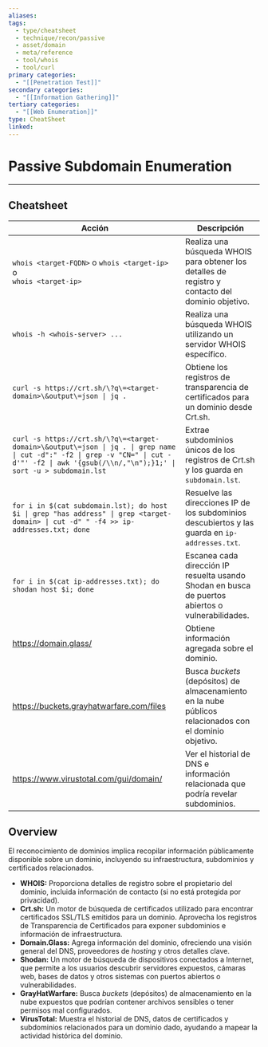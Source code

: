 ```yaml
---
aliases:
tags:
  - type/cheatsheet
  - technique/recon/passive
  - asset/domain
  - meta/reference
  - tool/whois
  - tool/curl
primary categories:
  - "[[Penetration Test]]"
secondary categories:
  - "[[Information Gathering]]"
tertiary categories:
  - "[[Web Enumeration]]"
type: CheatSheet
linked:
---
```

# Passive Subdomain Enumeration

***

## Cheatsheet

| **Acción**                                                                                                                                                                                    | **Descripción**                                                                                         |
| --------------------------------------------------------------------------------------------------------------------------------------------------------------------------------------------- | ------------------------------------------------------------------------------------------------------- |
| `whois <target-FQDN>` o `whois <target-ip>`<br>o<br>`whois <target-ip>`                                                                                                                       | Realiza una búsqueda WHOIS para obtener los detalles de registro y contacto del dominio objetivo.       |
| `whois -h <whois-server> ...`                                                                                                                                                                 | Realiza una búsqueda WHOIS utilizando un servidor WHOIS específico.                                     |
| `curl -s https://crt.sh/\?q\=<target-domain>\&output\=json \| jq .`                                                                                                                           | Obtiene los registros de transparencia de certificados para un dominio desde Crt.sh.                    |
| `curl -s https://crt.sh/\?q\=<target-domain>\&output\=json \| jq . \| grep name \| cut -d":" -f2 \| grep -v "CN=" \| cut -d'"' -f2 \| awk '{gsub(/\\n/,"\n");}1;' \| sort -u > subdomain.lst` | Extrae subdominios únicos de los registros de Crt.sh y los guarda en `subdomain.lst`.                   |
| `for i in $(cat subdomain.lst); do host $i \| grep "has address" \| grep <target-domain> \| cut -d" " -f4 >> ip-addresses.txt; done`                                                          | Resuelve las direcciones IP de los subdominios descubiertos y las guarda en `ip-addresses.txt`.         |
| `for i in $(cat ip-addresses.txt); do shodan host $i; done`                                                                                                                                   | Escanea cada dirección IP resuelta usando Shodan en busca de puertos abiertos o vulnerabilidades.       |
| https://domain.glass/                                                                                                                                                                         | Obtiene información agregada sobre el dominio.                                                          |
| https://buckets.grayhatwarfare.com/files                                                                                                                                                      | Busca _buckets_ (depósitos) de almacenamiento en la nube públicos relacionados con el dominio objetivo. |
| https://www.virustotal.com/gui/domain/                                                                                                                                                        | Ver el historial de DNS e información relacionada que podría revelar subdominios.                       |

## Overview

El reconocimiento de dominios implica recopilar información públicamente disponible sobre un dominio, incluyendo su infraestructura, subdominios y certificados relacionados.

- **WHOIS:** Proporciona detalles de registro sobre el propietario del dominio, incluida información de contacto (si no está protegida por privacidad).
- **Crt.sh:** Un motor de búsqueda de certificados utilizado para encontrar certificados SSL/TLS emitidos para un dominio. Aprovecha los registros de Transparencia de Certificados para exponer subdominios e información de infraestructura.
- **Domain.Glass:** Agrega información del dominio, ofreciendo una visión general del DNS, proveedores de _hosting_ y otros detalles clave.
- **Shodan:** Un motor de búsqueda de dispositivos conectados a Internet, que permite a los usuarios descubrir servidores expuestos, cámaras web, bases de datos y otros sistemas con puertos abiertos o vulnerabilidades.
- **GrayHatWarfare:** Busca _buckets_ (depósitos) de almacenamiento en la nube expuestos que podrían contener archivos sensibles o tener permisos mal configurados.
- **VirusTotal:** Muestra el historial de DNS, datos de certificados y subdominios relacionados para un dominio dado, ayudando a mapear la actividad histórica del dominio.